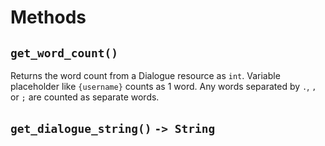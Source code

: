 # Methods

## `get_word_count()`

Returns the word count from a Dialogue resource as `int`. Variable placeholder like `{username}` counts as 1 word. Any words separated by `.`, `,` or `;` are counted as separate words.

## `get_dialogue_string()` `-> String`